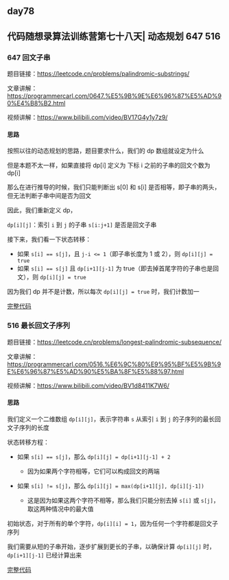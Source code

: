 ## day78

## 代码随想录算法训练营第七十八天| 动态规划 647 516

### 647 回文子串

题目链接：https://leetcode.cn/problems/palindromic-substrings/

文章讲解：https://programmercarl.com/0647.%E5%9B%9E%E6%96%87%E5%AD%90%E4%B8%B2.html

视频讲解：https://www.bilibili.com/video/BV17G4y1y7z9/

#### 思路

按照以往的动态规划的思路，题目要求什么，我们的 dp 数组就设定为什么

但是本题不太一样，如果直接将 dp[i] 定义为 下标 i 之前的子串的回文个数为 dp[i]

那么在进行推导的时候，我们只能判断出 s[0] 和 s[i] 是否相等，即子串的两头，但无法判断子串中间是否为回文

因此，我们重新定义 dp，

`dp[i][j]`：索引 `i` 到 `j` 的子串 `s[i:j+1]` 是否是回文子串

接下来，我们看一下状态转移：

- 如果 `s[i] == s[j]`，且 `j-i <= 1`（即子串长度为 1 或 2），则 `dp[i][j] = true`
- 如果 `s[i] == s[j]` 且 `dp[i+1][j-1]` 为 true（即去掉首尾字符的子串也是回文），则 `dp[i][j] = true`

因为我们 dp 并不是计数，所以每次 `dp[i][j] = true` 时，我们计数加一

[完整代码](https://github.com/hd2yao/leetcode/tree/master/training/day78/0647_palindromic_substrings.go)

### 516 最长回文子序列

题目链接：https://leetcode.cn/problems/longest-palindromic-subsequence/

文章讲解：https://programmercarl.com/0516.%E6%9C%80%E9%95%BF%E5%9B%9E%E6%96%87%E5%AD%90%E5%BA%8F%E5%88%97.html

视频讲解：https://www.bilibili.com/video/BV1d8411K7W6/

#### 思路

我们定义一个二维数组 `dp[i][j]`，表示字符串 `s` 从索引 `i` 到 `j` 的子序列的最长回文子序列的长度

状态转移方程：

- 如果 `s[i] == s[j]`，那么 `dp[i][j] = dp[i+1][j-1] + 2`

  - 因为如果两个字符相等，它们可以构成回文的两端

- 如果 `s[i] != s[j]`，那么 `dp[i][j] = max(dp[i+1][j], dp[i][j-1])`

  - 这是因为如果这两个字符不相等，那么我们只能分别去掉 `s[i]` 或 `s[j]`，取这两种情况中的最大值
  
初始状态，对于所有的单个字符，`dp[i][i] = 1`，因为任何一个字符都是回文子序列

我们需要从短的子串开始，逐步扩展到更长的子串，以确保计算 `dp[i][j]` 时，`dp[i+1][j-1]` 已经计算出来

[完整代码](https://github.com/hd2yao/leetcode/tree/master/training/day78/0516_longest_palindromic_subsequence.go)